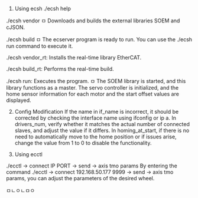 1. Using ecsh 
./ecsh help

./ecsh vendor
ㅁ Downloads and builds the external libraries SOEM and cJSON.

./ecsh build
ㅁ The ecserver program is ready to run. You can use the ./ecsh run command to execute it.

./ecsh vendor_rt: Installs the real-time library EtherCAT.

./ecsh build_rt: Performs the real-time build.

./ecsh run: Executes the program.
ㅁ The SOEM library is started, and this library functions as a master. The servo controller is initialized, and the home sensor information for each motor and the start offset values are displayed.


2. Config Modification
If the name in if_name is incorrect, it should be corrected by checking the interface name using ifconfig or ip a.
In drivers_num, verify whether it matches the actual number of connected slaves, and adjust the value if it differs.
In homing_at_start, if there is no need to automatically move to the home position or if issues arise, change the value from 1 to 0 to disable the functionality.


3. Using ecctl

./ecctl -> connect IP PORT -> send -> axis tmo params
By entering the command ./ecctl -> connect 192.168.50.177 9999 -> send -> axis tmo params, you can adjust the parameters of the desired wheel.

ㅁㄴㅇㄴㅁㅇ
